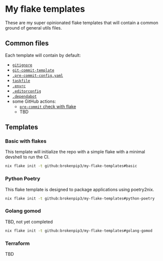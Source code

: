 # My flake templates

These are my super opinionated flake templates that will contain a common ground of general utils files.

## Common files

Each template will contain by default:

- [`gitignore`](./common/files/.gitignore)
- [`git-commit-template`](./common/files/.git-commit-template)
- [`.pre-commit-config.yaml`](./common/files/.pre-commit-config.yaml)
- [`taskfile`](./common/files/taskfile.yaml)
- [`.envrc`](./common/files/.envrc)
- [`.editorconfig`](./common/files/.editorconfig)
- [`.dependabot`](./common/files/.github/dependabot.yaml)
- some GitHub actions:
  - [`pre-commit` check with flake](./common/files/.github/workflows/ci-pre-commit.yaml)
  - TBD

## Templates

### Basic with flakes

This template will initialize the repo with a simple flake with a minimal devshell to run the CI.

```bash
nix flake init -t github:brokenpip3/my-flake-templates#basic
```

### Python Poetry

This flake template is designed to package applications using poetry2nix.

```bash
nix flake init -t github:brokenpip3/my-flake-templates#python-poetry
```

### Golang gomod

TBD, not yet completed

```bash
nix flake init -t github:brokenpip3/my-flake-templates#golang-gomod
```

### Terraform

TBD